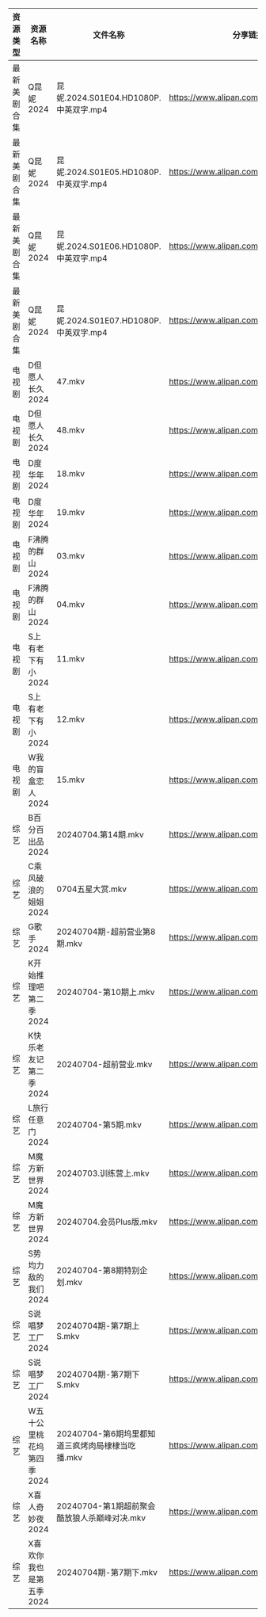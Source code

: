 | 资源类型   | 资源名称            | 文件名称                            | 分享链接                                 | 更新时间                |
| ------ | --------------- | ------------------------------- | ------------------------------------ | ------------------- |
| 最新美剧合集 | Q昆妮2024         | 昆妮.2024.S01E04.HD1080P.中英双字.mp4 | https://www.alipan.com/s/NX9Qvx32rEv | 2024-07-04 14:06:31 |
| 最新美剧合集 | Q昆妮2024         | 昆妮.2024.S01E05.HD1080P.中英双字.mp4 | https://www.alipan.com/s/NX9Qvx32rEv | 2024-07-04 14:06:30 |
| 最新美剧合集 | Q昆妮2024         | 昆妮.2024.S01E06.HD1080P.中英双字.mp4 | https://www.alipan.com/s/NX9Qvx32rEv | 2024-07-04 14:06:30 |
| 最新美剧合集 | Q昆妮2024         | 昆妮.2024.S01E07.HD1080P.中英双字.mp4 | https://www.alipan.com/s/NX9Qvx32rEv | 2024-07-04 14:06:30 |
| 电视剧    | D但愿人长久2024      | 47.mkv                          | https://www.alipan.com/s/FhuZUhrsRyc | 2024-07-04 00:05:16 |
| 电视剧    | D但愿人长久2024      | 48.mkv                          | https://www.alipan.com/s/FhuZUhrsRyc | 2024-07-04 00:05:16 |
| 电视剧    | D度华年2024        | 18.mkv                          | https://www.alipan.com/s/BftP9xjy1Gy | 2024-07-04 14:05:21 |
| 电视剧    | D度华年2024        | 19.mkv                          | https://www.alipan.com/s/BftP9xjy1Gy | 2024-07-04 14:05:21 |
| 电视剧    | F沸腾的群山2024      | 03.mkv                          | https://www.alipan.com/s/oytBTjjyRmF | 2024-07-04 14:05:31 |
| 电视剧    | F沸腾的群山2024      | 04.mkv                          | https://www.alipan.com/s/oytBTjjyRmF | 2024-07-04 14:05:31 |
| 电视剧    | S上有老下有小2024     | 11.mkv                          | https://www.alipan.com/s/GAgAoekUHew | 2024-07-04 00:06:51 |
| 电视剧    | S上有老下有小2024     | 12.mkv                          | https://www.alipan.com/s/GAgAoekUHew | 2024-07-04 00:06:51 |
| 电视剧    | W我的盲盒恋人2024     | 15.mkv                          | https://www.alipan.com/s/79v6WG3ZjBK | 2024-07-04 14:07:15 |
| 综艺     | B百分百出品2024      | 20240704.第14期.mkv               | https://www.alipan.com/s/N2RcoMVTDZC | 2024-07-04 14:07:51 |
| 综艺     | C乘风破浪的姐姐2024    | 0704五星大赏.mkv                    | https://www.alipan.com/s/z2ZQFhKX5nR | 2024-07-04 14:07:56 |
| 综艺     | G歌手2024         | 20240704期-超前营业第8期.mkv           | https://www.alipan.com/s/2dNKCR1mK3D | 2024-07-04 14:08:04 |
| 综艺     | K开始推理吧第二季2024   | 20240704-第10期上.mkv              | https://www.alipan.com/s/1KidtWGLx2b | 2024-07-04 14:08:26 |
| 综艺     | K快乐老友记第二季2024   | 20240704-超前营业.mkv               | https://www.alipan.com/s/zSYNbf4cpYQ | 2024-07-04 14:08:29 |
| 综艺     | L旅行任意门2024      | 20240704-第5期.mkv                | https://www.alipan.com/s/99hnQkWKkeJ | 2024-07-04 14:08:33 |
| 综艺     | M魔方新世界2024      | 20240703.训练营上.mkv               | https://www.alipan.com/s/QX27Hz4Mb8P | 2024-07-04 14:08:41 |
| 综艺     | M魔方新世界2024      | 20240704.会员Plus版.mkv            | https://www.alipan.com/s/QX27Hz4Mb8P | 2024-07-04 14:08:41 |
| 综艺     | S势均力敌的我们2024    | 20240704-第8期特别企划.mkv            | https://www.alipan.com/s/XsFhEtje2h7 | 2024-07-04 14:08:55 |
| 综艺     | S说唱梦工厂2024      | 20240704期-第7期上S.mkv             | https://www.alipan.com/s/8hTFJiRBK62 | 2024-07-04 14:09:00 |
| 综艺     | S说唱梦工厂2024      | 20240704期-第7期下S.mkv             | https://www.alipan.com/s/8hTFJiRBK62 | 2024-07-04 14:09:00 |
| 综艺     | W五十公里桃花坞第四季2024 | 20240704-第6期坞里都知道三疯烤肉局棣棣当吃播.mkv | https://www.alipan.com/s/exjYEbxNRBJ | 2024-07-04 14:09:05 |
| 综艺     | X喜人奇妙夜2024      | 20240704-第1期超前聚会酷放狼人杀巅峰对决.mkv   | https://www.alipan.com/s/DhbudWQ5s9v | 2024-07-04 14:09:10 |
| 综艺     | X喜欢你我也是第五季2024  | 20240704期-第7期下.mkv              | https://www.alipan.com/s/Si6SYux7pfw | 2024-07-04 14:09:13 |
